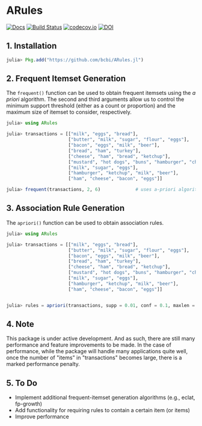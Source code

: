 # ARules

[![Docs](https://img.shields.io/badge/docs-latest-blue.svg)](https://bcbi.github.io/ARules.jl/latest) [![Build Status](https://travis-ci.org/bcbi/ARules.jl.svg?branch=master)](https://travis-ci.org/bcbi/ARules.jl) [![codecov.io](http://codecov.io/github/bcbi/ARules.jl/coverage.svg?branch=master)](http://codecov.io/github/bcbi/ARules.jl?branch=master) [![DOI](https://zenodo.org/badge/95671564.svg)](https://zenodo.org/badge/latestdoi/95671564)

## 1. Installation
```julia
julia> Pkg.add("https://github.com/bcbi/ARules.jl")
```

## 2. Frequent Itemset Generation
The `frequent()` function can be used to obtain frequent itemsets using the
_a priori_ algorithm. The second and third arguments allow us to control the
minimum support threshold (either as a count or proportion) and the maximum
size of itemset to consider, respectively.
```julia
julia> using ARules

julia> transactions = [["milk", "eggs", "bread"],
                       ["butter", "milk", "sugar", "flour", "eggs"],
                       ["bacon", "eggs", "milk", "beer"],
                       ["bread", "ham", "turkey"],
                       ["cheese", "ham", "bread", "ketchup"],
                       ["mustard", "hot dogs", "buns", "hamburger", "cheese", "beer"],
                       ["milk", "sugar", "eggs"],
                       ["hamburger", "ketchup", "milk", "beer"],
                       ["ham", "cheese", "bacon", "eggs"]]

julia> frequent(transactions, 2, 6)				# uses a-priori algorithm
```

## 3. Association Rule Generation
The `apriori()` function can be used to obtain association rules.
```julia
julia> using ARules

julia> transactions = [["milk", "eggs", "bread"],
                       ["butter", "milk", "sugar", "flour", "eggs"],
                       ["bacon", "eggs", "milk", "beer"],
                       ["bread", "ham", "turkey"],
                       ["cheese", "ham", "bread", "ketchup"],
                       ["mustard", "hot dogs", "buns", "hamburger", "cheese", "beer"],
                       ["milk", "sugar", "eggs"],
                       ["hamburger", "ketchup", "milk", "beer"],
                       ["ham", "cheese", "bacon", "eggs"]]


julia> rules = apriori(transactions, supp = 0.01, conf = 0.1, maxlen = 6)
```


## 4. Note
This package is under active development. And as such, there are still many performance and feature improvements to be made. In the case of performance, while the package will handle many applications quite well, once the number of "items" in "transactions" becomes large, there is a marked performance penalty.

## 5. To Do
- Implement additional frequent-itemset generation algorithms (e.g., eclat, fp-growth)
- Add functionality for requiring rules to contain a certain item (or items)
- Improve performance
